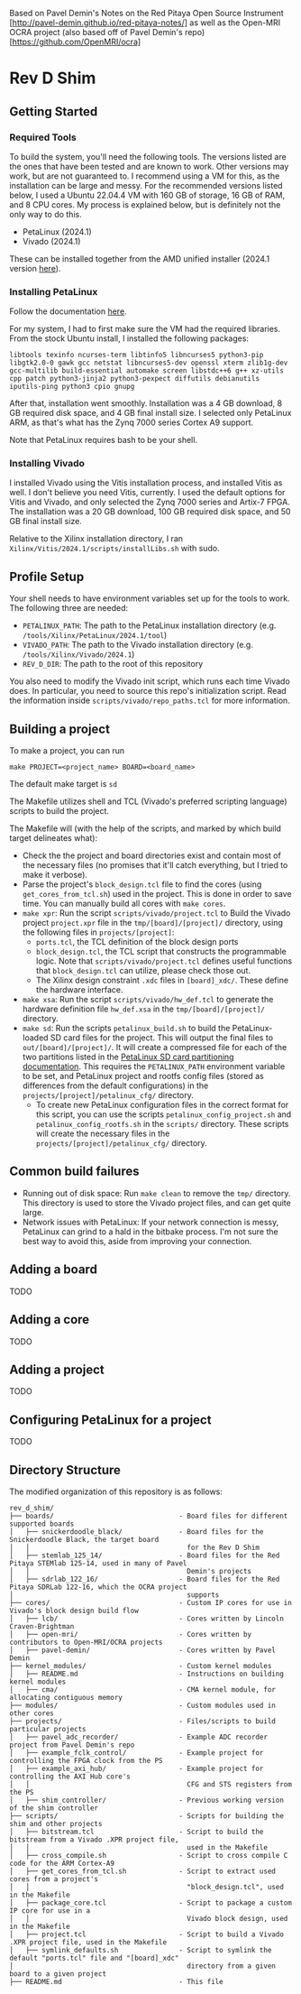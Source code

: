 Based on Pavel Demin's Notes on the Red Pitaya Open Source Instrument
[http://pavel-demin.github.io/red-pitaya-notes/]
as well as the Open-MRI OCRA project (also based off of Pavel Demin's repo)
[https://github.com/OpenMRI/ocra]


# Rev D Shim

## Getting Started

### Required Tools

To build the system, you'll need the following tools. The versions listed are the ones that have been tested and are known to work. Other versions may work, but are not guaranteed to. I recommend using a VM for this, as the installation can be large and messy. For the recommended versions listed below, I used a Ubuntu 22.04.4 VM with 160 GB of storage, 16 GB of RAM, and 8 CPU cores. My process is explained below, but is definitely not the only way to do this.

- PetaLinux (2024.1)
- Vivado (2024.1)

These can be installed together from the AMD unified installer (2024.1 version [here](https://www.xilinx.com/support/download/index.html/content/xilinx/en/downloadNav/vivado-design-tools/2024-1.html)).


### Installing PetaLinux

Follow the documentation [here](https://docs.amd.com/r/2024.1-English/ug1144-petalinux-tools-reference-guide/Installation-Steps). 

For my system, I had to first make sure the VM had the required libraries. From the stock Ubuntu install, I installed the following packages:
```
libtools texinfo ncurses-term libtinfo5 libncurses5 python3-pip libgtk2.0-0 gawk gcc netstat libncurses5-dev openssl xterm zlib1g-dev gcc-multilib build-essential automake screen libstdc++6 g++ xz-utils cpp patch python3-jinja2 python3-pexpect diffutils debianutils iputils-ping python3 cpio gnupg
```

After that, installation went smoothly. Installation was a 4 GB download, 8 GB required disk space, and 4 GB final install size. I selected only PetaLinux ARM, as that's what has the Zynq 7000 series Cortex A9 support.

Note that PetaLinux requires bash to be your shell.


### Installing Vivado

I installed Vivado using the Vitis installation process, and installed Vitis as well. I don't believe you need Vitis, currently. I used the default options for Vitis and Vivado, and only selected the Zynq 7000 series and Artix-7 FPGA. The installation was a 20 GB download, 100 GB required disk space, and 50 GB final install size.

Relative to the Xilinx installation directory, I ran `Xilinx/Vitis/2024.1/scripts/installLibs.sh` with sudo.


## Profile Setup

Your shell needs to have environment variables set up for the tools to work. The following three are needed:
- `PETALINUX_PATH`: The path to the PetaLinux installation directory (e.g. `/tools/Xilinx/PetaLinux/2024.1/tool`)
- `VIVADO_PATH`: The path to the Vivado installation directory (e.g. `/tools/Xilinx/Vivado/2024.1`)
- `REV_D_DIR`: The path to the root of this repository

You also need to modify the Vivado init script, which runs each time Vivado does. In particular, you need to source this repo's initialization script. Read the information inside `scripts/vivado/repo_paths.tcl` for more information.


## Building a project

To make a project, you can run
```
make PROJECT=<project_name> BOARD=<board_name>
```

The default make target is `sd`

The Makefile utilizes shell and TCL (Vivado's preferred scripting language) scripts to build the project.

The Makefile will (with the help of the scripts, and marked by which build target delineates what):
- Check the the project and board directories exist and contain most of the necessary files (no promises that it'll catch everything, but I tried to make it verbose).
- Parse the project's `block_design.tcl` file to find the cores (using `get_cores_from_tcl.sh`) used in the project. This is done in order to save time. You can manually build all cores with `make cores`.
- `make xpr`: Run the script `scripts/vivado/project.tcl` to Build the Vivado project `project.xpr` file in the `tmp/[board]/[project]/` directory, using the following files in `projects/[project]`:
  - `ports.tcl`, the TCL definition of the block design ports
  - `block_design.tcl`, the TCL script that constructs the programmable logic. Note that `scripts/vivado/project.tcl` defines useful functions that `block_design.tcl` can utilize, please check those out.
  - The Xilinx design constraint `.xdc` files in `[board]_xdc/`. These define the hardware interface. 
- `make xsa`: Run the script `scripts/vivado/hw_def.tcl` to generate the hardware definition file `hw_def.xsa` in the `tmp/[board]/[project]/` directory.
- `make sd`: Run the scripts `petalinux_build.sh` to build the PetaLinux-loaded SD card files for the project. This will output the final files to `out/[board]/[project]/`. It will create a compressed file for each of the two partitions listed in the [PetaLinux SD card partitioning documentation](https://docs.amd.com/r/2024.1-English/ug1144-petalinux-tools-reference-guide/Preparing-the-SD-Card). This requires the `PETALINUX_PATH` environment variable to be set, and PetaLinux project and rootfs config files (stored as differences from the default configurations) in the `projects/[project]/petalinux_cfg/` directory.
  - To create new PetaLinux configuration files in the correct format for this script, you can use the scripts `petalinux_config_project.sh` and `petalinux_config_rootfs.sh` in the `scripts/` directory. These scripts will create the necessary files in the `projects/[project]/petalinux_cfg/` directory.

## Common build failures

- Running out of disk space: Run `make clean` to remove the `tmp/` directory. This directory is used to store the Vivado project files, and can get quite large.
- Network issues with PetaLinux: If your network connection is messy, PetaLinux can grind to a hald in the bitbake process. I'm not sure the best way to avoid this, aside from improving your connection.

## Adding a board

TODO

## Adding a core

TODO

## Adding a project

TODO

## Configuring PetaLinux for a project

TODO


## Directory Structure

The modified organization of this repository is as follows:
```
rev_d_shim/
├── boards/                               - Board files for different supported boards
│   ├── snickerdoodle_black/              - Board files for the Snickerdoodle Black, the target board
│   │                                       for the Rev D Shim
│   ├── stemlab_125_14/                   - Board files for the Red Pitaya STEMlab 125-14, used in many of Pavel 
│   │                                       Demin's projects
│   ├── sdrlab_122_16/                    - Board files for the Red Pitaya SDRLab 122-16, which the OCRA project 
│                                           supports
├── cores/                                - Custom IP cores for use in Vivado's block design build flow
│   ├── lcb/                              - Cores written by Lincoln Craven-Brightman
│   ├── open-mri/                         - Cores written by contributors to Open-MRI/OCRA projects
│   ├── pavel-demin/                      - Cores written by Pavel Demin
├── kernel_modules/                       - Custom kernel modules
│   ├── README.md                         - Instructions on building kernel modules
│   ├── cma/                              - CMA kernel module, for allocating contiguous memory
├── modules/                              - Custom modules used in other cores
├── projects/                             - Files/scripts to build particular projects
│   ├── pavel_adc_recorder/               - Example ADC recorder project from Pavel Demin's repo
│   ├── example_fclk_control/             - Example project for controlling the FPGA clock from the PS
│   ├── example_axi_hub/                  - Example project for controlling the AXI Hub core's
│   │                                       CFG and STS registers from the PS
│   ├── shim_controller/                  - Previous working version of the shim controller
├── scripts/                              - Scripts for building the shim and other projects
│   ├── bitstream.tcl                     - Script to build the bitstream from a Vivado .XPR project file,
│   │                                       used in the Makefile
│   ├── cross_compile.sh                  - Script to cross compile C code for the ARM Cortex-A9
│   ├── get_cores_from_tcl.sh             - Script to extract used cores from a project's 
│   │                                       "block_design.tcl", used in the Makefile
│   ├── package_core.tcl                  - Script to package a custom IP core for use in a 
│   │                                       Vivado block design, used in the Makefile
│   ├── project.tcl                       - Script to build a Vivado .XPR project file, used in the Makefile
│   ├── symlink_defaults.sh               - Script to symlink the default "ports.tcl" file and "[board]_xdc" 
│                                           directory from a given board to a given project
├── README.md                             - This file
```

